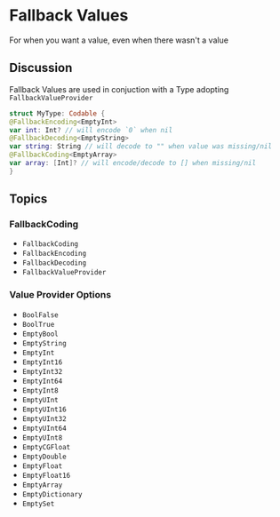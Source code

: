 # Fallback Values

For when you want a value, even when there wasn't a value

## Discussion

Fallback Values are used in conjuction with a Type adopting ``FallbackValueProvider``

```swift
struct MyType: Codable {
@FallbackEncoding<EmptyInt>
var int: Int? // will encode `0` when nil
@FallbackDecoding<EmptyString>
var string: String // will decode to "" when value was missing/nil
@FallbackCoding<EmptyArray>
var array: [Int]? // will encode/decode to [] when missing/nil
}
```

## Topics

### FallbackCoding

- ``FallbackCoding``
- ``FallbackEncoding``
- ``FallbackDecoding``
- ``FallbackValueProvider``

### Value Provider Options

- ``BoolFalse``
- ``BoolTrue``
- ``EmptyBool``
- ``EmptyString``
- ``EmptyInt``
- ``EmptyInt16``
- ``EmptyInt32``
- ``EmptyInt64``
- ``EmptyInt8``
- ``EmptyUInt``
- ``EmptyUInt16``
- ``EmptyUInt32``
- ``EmptyUInt64``
- ``EmptyUInt8``
- ``EmptyCGFloat``
- ``EmptyDouble``
- ``EmptyFloat``
- ``EmptyFloat16``
- ``EmptyArray``
- ``EmptyDictionary``
- ``EmptySet``
